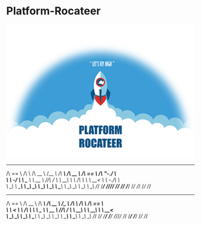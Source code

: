 # Platform-Rocateer
![Platform Rocateer logo](screens/logo.png)


 ______   __         ______     ______   ______   ______     ______     __    __    
/\  == \ /\ \       /\  __ \   /\__  _\ /\  ___\ /\  __ \   /\  == \   /\ "-./  \   
\ \  _-/ \ \ \____  \ \  __ \  \/_/\ \/ \ \  __\ \ \ \/\ \  \ \  __<   \ \ \-./\ \  
 \ \_\    \ \_____\  \ \_\ \_\    \ \_\  \ \_\    \ \_____\  \ \_\ \_\  \ \_\ \ \_\ 
  \/_/     \/_____/   \/_/\/_/     \/_/   \/_/     \/_____/   \/_/ /_/   \/_/  \/_/
  
 ______     ______     ______     ______     ______   ______     ______     ______    
/\  == \   /\  __ \   /\  ___\   /\  __ \   /\__  _\ /\  ___\   /\  ___\   /\  == \   
\ \  __<   \ \ \/\ \  \ \ \____  \ \  __ \  \/_/\ \/ \ \  __\   \ \  __\   \ \  __<   
 \ \_\ \_\  \ \_____\  \ \_____\  \ \_\ \_\    \ \_\  \ \_____\  \ \_____\  \ \_\ \_\ 
  \/_/ /_/   \/_____/   \/_____/   \/_/\/_/     \/_/   \/_____/   \/_____/   \/_/ /_/ 
